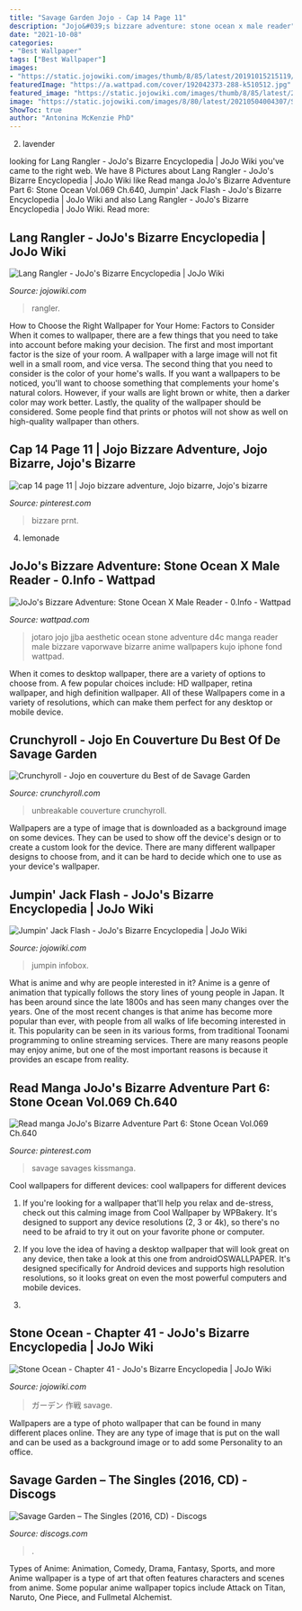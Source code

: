 ```yaml
---
title: "Savage Garden Jojo - Cap 14 Page 11"
description: "Jojo&#039;s bizzare adventure: stone ocean x male reader"
date: "2021-10-08"
categories:
- "Best Wallpaper"
tags: ["Best Wallpaper"]
images:
- "https://static.jojowiki.com/images/thumb/8/85/latest/20191015215119/Jumpin&#039;_Jack_Flash_Infobox_Manga.png/270px-Jumpin&#039;_Jack_Flash_Infobox_Manga.png"
featuredImage: "https://a.wattpad.com/cover/192042373-288-k510512.jpg"
featured_image: "https://static.jojowiki.com/images/thumb/8/85/latest/20191015215119/Jumpin&#039;_Jack_Flash_Infobox_Manga.png/270px-Jumpin&#039;_Jack_Flash_Infobox_Manga.png"
image: "https://static.jojowiki.com/images/8/80/latest/20210504004307/SO_Chapter_41_Cover_A_Bunkoban.jpg"
ShowToc: true
author: "Antonina McKenzie PhD"
---
```



2. lavender 

	

		
looking for Lang Rangler - JoJo&#039;s Bizarre Encyclopedia | JoJo Wiki you've came to the right web. We have 8 Pictures about Lang Rangler - JoJo&#039;s Bizarre Encyclopedia | JoJo Wiki like Read manga JoJo&#039;s Bizarre Adventure Part 6: Stone Ocean Vol.069 Ch.640, Jumpin&#039; Jack Flash - JoJo&#039;s Bizarre Encyclopedia | JoJo Wiki and also Lang Rangler - JoJo&#039;s Bizarre Encyclopedia | JoJo Wiki. Read more:
		
    
## Lang Rangler - JoJo&#039;s Bizarre Encyclopedia | JoJo Wiki

<img loading=lazy src="https://static.jojowiki.com/images/thumb/1/19/Jolyne_antigravity.png/400px-Jolyne_antigravity.png" onerror="this.onerror=null;this.src='https://tse1.mm.bing.net/th?id=OIP.5TymF3tmDv0jM_22ZSWnTwAAAA&amp;pid=15.1';" alt="Lang Rangler - JoJo&#039;s Bizarre Encyclopedia | JoJo Wiki">

_Source: jojowiki.com_

>rangler. 

	

How to Choose the Right Wallpaper for Your Home: Factors to Consider
When it comes to wallpaper, there are a few things that you need to take into account before making your decision. The first and most important factor is the size of your room. A wallpaper with a large image will not fit well in a small room, and vice versa. 
The second thing that you need to consider is the color of your home's walls. If you want a wallpapers to be noticed, you'll want to choose something that complements your home's natural colors. However, if your walls are light brown or white, then a darker color may work better. 
Lastly, the quality of the wallpaper should be considered. Some people find that prints or photos will not show as well on high-quality wallpaper than others.

    
## Cap 14 Page 11 | Jojo Bizzare Adventure, Jojo Bizarre, Jojo&#039;s Bizarre

<img loading=lazy src="https://i.pinimg.com/736x/21/c8/f0/21c8f0bbd554dc7af974d8f50f157729.jpg" onerror="this.onerror=null;this.src='https://tse4.mm.bing.net/th?id=OIP.809dSbADWOdYk0vYBZOnigAAAA&amp;pid=15.1';" alt="cap 14 page 11 | Jojo bizzare adventure, Jojo bizarre, Jojo&#039;s bizarre">

_Source: pinterest.com_

>bizzare prnt. 

	

4. lemonade 

    
## JoJo&#039;s Bizzare Adventure: Stone Ocean X Male Reader - 0.Info - Wattpad

<img loading=lazy src="https://a.wattpad.com/cover/192042373-288-k510512.jpg" onerror="this.onerror=null;this.src='https://tse2.mm.bing.net/th?id=OIP.CpeB9a2da4esNumnr5SO9gAAAA&amp;pid=15.1';" alt="JoJo&#039;s Bizzare Adventure: Stone Ocean X Male Reader - 0.Info - Wattpad">

_Source: wattpad.com_

>jotaro jojo jjba aesthetic ocean stone adventure d4c manga reader male bizzare vaporwave bizarre anime wallpapers kujo iphone fond wattpad. 

	

When it comes to desktop wallpaper, there are a variety of options to choose from. A few popular choices include: HD wallpaper, retina wallpaper, and high definition wallpaper. All of these Wallpapers come in a variety of resolutions, which can make them perfect for any desktop or mobile device. 

    
## Crunchyroll - Jojo En Couverture Du Best Of De Savage Garden

<img loading=lazy src="https://img1.ak.crunchyroll.com/i/spire4/e0110bf7933064362fff8798576e08821461365201_large.png" onerror="this.onerror=null;this.src='https://tse2.mm.bing.net/th?id=OIP.4BEL95MwZDYv_4eYV24IggAAAA&amp;pid=15.1';" alt="Crunchyroll - Jojo en couverture du Best of de Savage Garden">

_Source: crunchyroll.com_

>unbreakable couverture crunchyroll. 

	

Wallpapers are a type of image that is downloaded as a background image on some devices. They can be used to show off the device's design or to create a custom look for the device. There are many different wallpaper designs to choose from, and it can be hard to decide which one to use as your device's wallpaper.

    
## Jumpin&#039; Jack Flash - JoJo&#039;s Bizarre Encyclopedia | JoJo Wiki

<img loading=lazy src="https://static.jojowiki.com/images/thumb/8/85/latest/20191015215119/Jumpin&#039;_Jack_Flash_Infobox_Manga.png/270px-Jumpin&#039;_Jack_Flash_Infobox_Manga.png" onerror="this.onerror=null;this.src='https://tse4.mm.bing.net/th?id=OIP.dHFUpd0jVLQLT1QB6kur2wAAAA&amp;pid=15.1';" alt="Jumpin&#039; Jack Flash - JoJo&#039;s Bizarre Encyclopedia | JoJo Wiki">

_Source: jojowiki.com_

>jumpin infobox. 

	

What is anime and why are people interested in it?
Anime is a genre of animation that typically follows the story lines of young people in Japan. It has been around since the late 1800s and has seen many changes over the years. One of the most recent changes is that anime has become more popular than ever, with people from all walks of life becoming interested in it. This popularity can be seen in its various forms, from traditional Toonami programming to online streaming services. There are many reasons people may enjoy anime, but one of the most important reasons is because it provides an escape from reality.

    
## Read Manga JoJo&#039;s Bizarre Adventure Part 6: Stone Ocean Vol.069 Ch.640

<img loading=lazy src="https://i.pinimg.com/originals/52/cb/54/52cb54f33da2b1b3b0df3665b1f48ac7.png" onerror="this.onerror=null;this.src='https://tse3.mm.bing.net/th?id=OIP.Z5-RIlinla4gL6CAmVYpSgHaFs&amp;pid=15.1';" alt="Read manga JoJo&#039;s Bizarre Adventure Part 6: Stone Ocean Vol.069 Ch.640">

_Source: pinterest.com_

>savage savages kissmanga. 

	

Cool wallpapers for different devices:
cool wallpapers for different devices 

1. If you're looking for a wallpaper that'll help you relax and de-stress, check out this calming image from Cool Wallpaper by WPBakery. It's designed to support any device resolutions (2, 3 or 4k), so there's no need to be afraid to try it out on your favorite phone or computer.

2. If you love the idea of having a desktop wallpaper that will look great on any device, then take a look at this one from androidOSWALLPAPER. It's designed specifically for Android devices and supports high resolution resolutions, so it looks great on even the most powerful computers and mobile devices.

3.

    
## Stone Ocean - Chapter 41 - JoJo&#039;s Bizarre Encyclopedia | JoJo Wiki

<img loading=lazy src="https://static.jojowiki.com/images/8/80/latest/20210504004307/SO_Chapter_41_Cover_A_Bunkoban.jpg" onerror="this.onerror=null;this.src='https://tse1.mm.bing.net/th?id=OIP.ddTNB5TKSwuP8QNWFX_K9gHaKy&amp;pid=15.1';" alt="Stone Ocean - Chapter 41 - JoJo&#039;s Bizarre Encyclopedia | JoJo Wiki">

_Source: jojowiki.com_

>ガーデン 作戦 savage. 

	



Wallpapers are a type of photo wallpaper that can be found in many different places online. They are any type of image that is put on the wall and can be used as a background image or to add some Personality to an office.

    
## Savage Garden – The Singles (2016, CD) - Discogs

<img loading=lazy src="https://img.discogs.com/_pr3_EU7DAMwM5crfMQH_uGuOks=/fit-in/600x457/filters:strip_icc():format(jpeg):mode_rgb():quality(90)/discogs-images/R-8593891-1464719914-8223.jpeg.jpg" onerror="this.onerror=null;this.src='https://tse1.mm.bing.net/th?id=OIP.-JzEHkmQkLkxNoI8u0zMcwHaFp&amp;pid=15.1';" alt="Savage Garden – The Singles (2016, CD) - Discogs">

_Source: discogs.com_

>. 

	

Types of Anime: Animation, Comedy, Drama, Fantasy, Sports, and more
Anime wallpaper is a type of art that often features characters and scenes from anime. Some popular anime wallpaper topics include Attack on Titan, Naruto, One Piece, and Fullmetal Alchemist.


